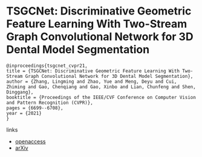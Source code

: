 # TSGCNet: Discriminative Geometric Feature Learning With Two-Stream Graph Convolutional Network for 3D Dental Model Segmentation

```
@inproceedings{tsgcnet_cvpr21,
title = {TSGCNet: Discriminative Geometric Feature Learning With Two-Stream Graph Convolutional Network for 3D Dental Model Segmentation},
author = {Zhang, Lingming and Zhao, Yue and Meng, Deyu and Cui, Zhiming and Gao, Chenqiang and Gao, Xinbo and Lian, Chunfeng and Shen, Dinggang},
booktitle = {Proceedings of the IEEE/CVF Conference on Computer Vision and Pattern Recognition (CVPR)},
pages = {6699--6708},
year = {2021}
}
```
links
- [openaccess](http://openaccess.thecvf.com//content/CVPR2021/html/Zhang_TSGCNet_Discriminative_Geometric_Feature_Learning_With_Two-Stream_Graph_Convolutional_Network_CVPR_2021_paper.html)
- [arXiv](https://arxiv.org/abs/2012.13697)
